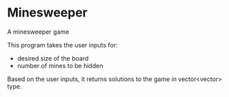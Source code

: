 # Minesweeper

A minesweeper game

This program takes the user inputs for:
- desired size of the board
- number of mines to be hidden

Based on the user inputs, it returns solutions to the game in vector<vector<int>> type.

